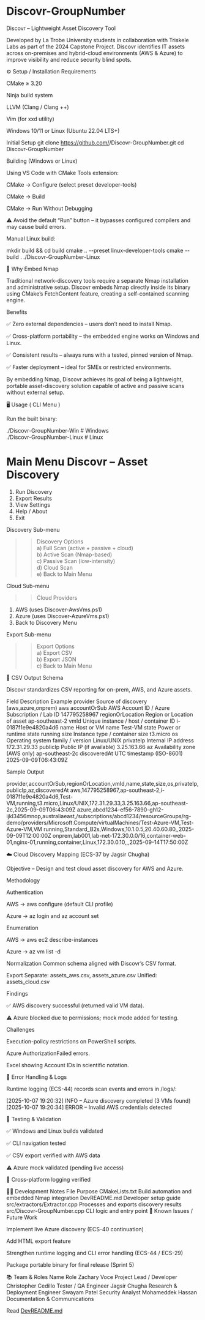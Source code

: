 # Discovr-GroupNumber
Discovr – Lightweight Asset Discovery Tool

Developed by La Trobe University students in collaboration with Triskele Labs as part of the 2024 Capstone Project.
Discovr identifies IT assets across on-premises and hybrid-cloud environments (AWS & Azure) to improve visibility and reduce security blind spots.

⚙️ Setup / Installation
Requirements

CMake ≥ 3.20

Ninja build system

LLVM (Clang / Clang ++)

Vim (for xxd utility)

Windows 10/11 or Linux (Ubuntu 22.04 LTS+)

Initial Setup
git clone https://github.com/<team-name>/Discovr-GroupNumber.git
cd Discovr-GroupNumber

Building (Windows or Linux)

Using VS Code with CMake Tools extension:

CMake → Configure (select preset developer-tools)

CMake → Build

CMake → Run Without Debugging

⚠️ Avoid the default “Run” button – it bypasses configured compilers and may cause build errors.

Manual Linux build:

mkdir build && cd build
cmake .. --preset linux-developer-tools
cmake --build .
./Discovr-GroupNumber-Linux

🧰 Why Embed Nmap

Traditional network-discovery tools require a separate Nmap installation and administrative setup.
Discovr embeds Nmap directly inside its binary using CMake’s FetchContent feature, creating a self-contained scanning engine.

Benefits

✅ Zero external dependencies – users don’t need to install Nmap.

✅ Cross-platform portability – the embedded engine works on Windows and Linux.

✅ Consistent results – always runs with a tested, pinned version of Nmap.

✅ Faster deployment – ideal for SMEs or restricted environments.

By embedding Nmap, Discovr achieves its goal of being a lightweight, portable asset-discovery solution capable of active and passive scans without external setup.

🖥️ Usage ( CLI Menu )

Run the built binary:

./Discovr-GroupNumber-Win      # Windows  
./Discovr-GroupNumber-Linux    # Linux

Main Menu
Discovr – Asset Discovery
=========================
1) Run Discovery  
2) Export Results  
3) View Settings  
4) Help / About  
5) Exit

Discovery Sub-menu
>> Discovery Options  
  a) Full Scan (active + passive + cloud)  
  b) Active Scan (Nmap-based)  
  c) Passive Scan (low-intensity)  
  d) Cloud Scan  
  e) Back to Main Menu

Cloud Sub-menu
>> Cloud Providers  
  1) AWS (uses Discover-AwsVms.ps1)  
  2) Azure (uses Discover-AzureVms.ps1)  
  3) Back to Discovery Menu

Export Sub-menu
>> Export Options  
  a) Export CSV  
  b) Export JSON  
  c) Back to Main Menu

📄 CSV Output Schema

Discovr standardizes CSV reporting for on-prem, AWS, and Azure assets.

Field	Description	Example
provider	Source of discovery (aws,azure,onprem)	aws
accountOrSub	AWS Account ID / Azure Subscription / Lab ID	147795258967
regionOrLocation	Region or Location of asset	ap-southeast-2
vmId	Unique instance / host / container ID	i-0187f1e9e4820a4d6
name	Host or VM name	Test-VM
state	Power or runtime state	running
size	Instance type / container size	t3.micro
os	Operating system family / version	Linux/UNIX
privateIp	Internal IP address	172.31.29.33
publicIp	Public IP (if available)	3.25.163.66
az	Availability zone (AWS only)	ap-southeast-2c
discoveredAt	UTC timestamp (ISO-8601)	2025-09-09T06:43:09Z

Sample Output

provider,accountOrSub,regionOrLocation,vmId,name,state,size,os,privateIp,publicIp,az,discoveredAt
aws,147795258967,ap-southeast-2,i-0187f1e9e4820a4d6,Test-VM,running,t3.micro,Linux/UNIX,172.31.29.33,3.25.163.66,ap-southeast-2c,2025-09-09T06:43:09Z
azure,abcd1234-ef56-7890-gh12-ijkl3456mnop,australiaeast,/subscriptions/abcd1234/resourceGroups/rg-demo/providers/Microsoft.Compute/virtualMachines/Test-Azure-VM,Test-Azure-VM,VM running,Standard_B2s,Windows,10.1.0.5,20.40.60.80,,2025-09-09T12:00:00Z
onprem,lab001,lab-net-172.30.0.0/16,container-web-01,nginx-01,running,container,Linux,172.30.0.10,,,2025-09-14T17:50:00Z

☁️ Cloud Discovery Mapping (ECS-37 by Jagsir Chugha)

Objective – Design and test cloud asset discovery for AWS and Azure.

Methodology

Authentication

AWS → aws configure (default CLI profile)

Azure → az login and az account set

Enumeration

AWS → aws ec2 describe-instances

Azure → az vm list -d

Normalization
Common schema aligned with Discovr’s CSV format.

Export
Separate: assets_aws.csv, assets_azure.csv
Unified: assets_cloud.csv

Findings

✅ AWS discovery successful (returned valid VM data).

⚠️ Azure blocked due to permissions; mock mode added for testing.

Challenges

Execution-policy restrictions on PowerShell scripts.

Azure AuthorizationFailed errors.

Excel showing Account IDs in scientific notation.


🧰 Error Handling & Logs

Runtime logging (ECS-44) records scan events and errors in /logs/:

[2025-10-07 19:20:32] INFO – Azure discovery completed (3 VMs found)  
[2025-10-07 19:20:34] ERROR – Invalid AWS credentials detected

🧪 Testing & Validation

✅ Windows and Linux builds validated

✅ CLI navigation tested

✅ CSV export verified with AWS data

⚠️ Azure mock validated (pending live access)

🧾 Cross-platform logging verified

🧑‍💻 Development Notes
File	Purpose
CMakeLists.txt	Build automation and embedded Nmap integration
DevREADME.md	Developer setup guide
src/extractors/Extractor.cpp	Processes and exports discovery results
src/Discovr-GroupNumber.cpp	CLI logic and entry point
🧾 Known Issues / Future Work

Implement live Azure discovery (ECS-40 continuation)

Add HTML export feature

Strengthen runtime logging and CLI error handling (ECS-44 / ECS-29)

Package portable binary for final release (Sprint 5)

📚 Team & Roles
Name	Role
Zachary Voce	Project Lead / Developer
Christopher Cedillo	Tester / QA Engineer
Jagsir Chugha	Research & Deployment Engineer
Swayam Patel	Security Analyst
Mohameddek Hassan	Documentation & Communications

Read [DevREADME.md](DevREADME.md)


